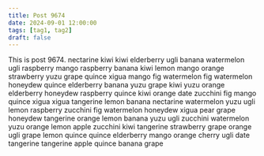 ```yaml
---
title: Post 9674
date: 2024-09-01 12:00:00
tags: [tag1, tag2]
draft: false
---
```

This is post 9674.
nectarine
kiwi
kiwi
elderberry
ugli
banana
watermelon
ugli
raspberry
mango
raspberry
banana
kiwi
lemon
mango
orange
strawberry
yuzu
grape
quince
xigua
mango
fig
watermelon
fig
watermelon
honeydew
quince
elderberry
banana
yuzu
grape
kiwi
yuzu
orange
elderberry
honeydew
raspberry
quince
kiwi
orange
date
zucchini
fig
mango
quince
xigua
xigua
tangerine
lemon
banana
nectarine
watermelon
yuzu
ugli
lemon
raspberry
zucchini
fig
watermelon
honeydew
xigua
pear
grape
honeydew
tangerine
orange
lemon
banana
yuzu
ugli
zucchini
watermelon
yuzu
orange
lemon
apple
zucchini
kiwi
tangerine
strawberry
grape
orange
ugli
grape
lemon
quince
quince
elderberry
mango
orange
cherry
ugli
date
tangerine
tangerine
apple
quince
banana
grape
